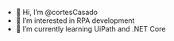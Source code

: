 - 👋 Hi, I’m @cortesCasado
- 👀 I’m interested in RPA development
- 🌱 I’m currently learning UiPath and .NET Core
